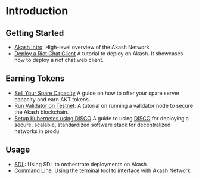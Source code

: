 # Introduction

## Getting Started

* [Akash Intro](overview/README.md): High-level overview of the Akash Network
* [Deploy a Riot Chat Client](guides/deploy/riot.md) A tutorial to deploy on Akash. It showcases how to deploy a riot chat web client.

## Earning Tokens

* [Sell Your Spare Capacity](guides/provider.md) A guide on how to offer your spare server capacity and earn AKT tokens.
* [Run Validator on Testnet](guides/validators/README.md): A tutorial on running a validator node to secure the Akash blockchain.
* [Setup Kubernetes using DISCO](guides/disco/README.md) A guide to using [DISCO](https://disco.akash.network) for deploying a secure, scalable, standardized software stack for decentralized networks in produ

## Usage

* [SDL](sdl/README.md): Using SDL to orchestrate deployments on Akash
* [Command Line](usage/cli/): Using the terminal tool to interface with Akash Network
